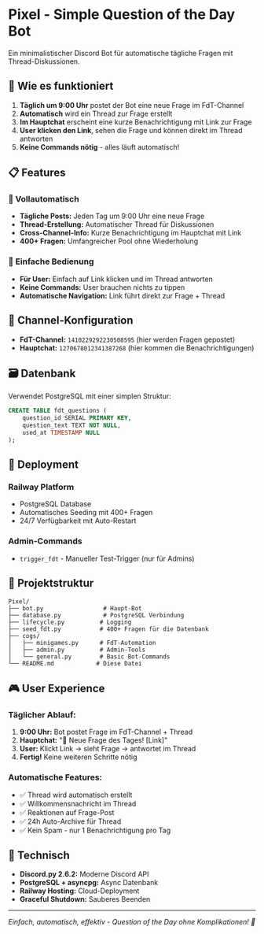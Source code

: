 # Pixel - Simple Question of the Day Bot

Ein minimalistischer Discord Bot für automatische tägliche Fragen mit Thread-Diskussionen.

## 🎯 **Wie es funktioniert**

1. **Täglich um 9:00 Uhr** postet der Bot eine neue Frage im FdT-Channel
2. **Automatisch** wird ein Thread zur Frage erstellt
3. **Im Hauptchat** erscheint eine kurze Benachrichtigung mit Link zur Frage
4. **User klicken den Link**, sehen die Frage und können direkt im Thread antworten
5. **Keine Commands nötig** - alles läuft automatisch!

## 📋 **Features**

### **🤖 Vollautomatisch**
- **Tägliche Posts:** Jeden Tag um 9:00 Uhr eine neue Frage
- **Thread-Erstellung:** Automatischer Thread für Diskussionen  
- **Cross-Channel-Info:** Kurze Benachrichtigung im Hauptchat mit Link
- **400+ Fragen:** Umfangreicher Pool ohne Wiederholung

### **💬 Einfache Bedienung**
- **Für User:** Einfach auf Link klicken und im Thread antworten
- **Keine Commands:** User brauchen nichts zu tippen
- **Automatische Navigation:** Link führt direkt zur Frage + Thread

## 🔧 **Channel-Konfiguration**

- **FdT-Channel:** `1410229292230508595` (hier werden Fragen gepostet)
- **Hauptchat:** `1270678012341387268` (hier kommen die Benachrichtigungen)

## 🗃️ **Datenbank**

Verwendet PostgreSQL mit einer simplen Struktur:

```sql
CREATE TABLE fdt_questions (
    question_id SERIAL PRIMARY KEY,
    question_text TEXT NOT NULL,
    used_at TIMESTAMP NULL
);
```

## 🚀 **Deployment**

### **Railway Platform**
- PostgreSQL Database
- Automatisches Seeding mit 400+ Fragen
- 24/7 Verfügbarkeit mit Auto-Restart

### **Admin-Commands**
- `trigger_fdt` - Manueller Test-Trigger (nur für Admins)

## 📁 **Projektstruktur**

```
Pixel/
├── bot.py                 # Haupt-Bot
├── database.py            # PostgreSQL Verbindung
├── lifecycle.py          # Logging
├── seed_fdt.py           # 400+ Fragen für die Datenbank
├── cogs/
│   ├── minigames.py      # FdT-Automation
│   ├── admin.py          # Admin-Tools
│   └── general.py        # Basic Bot-Commands
└── README.md            # Diese Datei
```

## 🎮 **User Experience**

### **Täglicher Ablauf:**
1. **9:00 Uhr:** Bot postet Frage im FdT-Channel + Thread
2. **Hauptchat:** "📢 Neue Frage des Tages! [Link]"
3. **User:** Klickt Link → sieht Frage → antwortet im Thread
4. **Fertig!** Keine weiteren Schritte nötig

### **Automatische Features:**
- ✅ Thread wird automatisch erstellt
- ✅ Willkommensnachricht im Thread
- ✅ Reaktionen auf Frage-Post
- ✅ 24h Auto-Archive für Thread
- ✅ Kein Spam - nur 1 Benachrichtigung pro Tag

## 🔧 **Technisch**

- **Discord.py 2.6.2:** Moderne Discord API
- **PostgreSQL + asyncpg:** Async Datenbank
- **Railway Hosting:** Cloud-Deployment
- **Graceful Shutdown:** Sauberes Beenden

---

*Einfach, automatisch, effektiv - Question of the Day ohne Komplikationen! 🎯*
